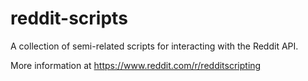 # reddit-scripts

A collection of semi-related scripts for interacting with the Reddit API.

More information at https://www.reddit.com/r/redditscripting
